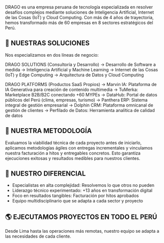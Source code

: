 DRAGO es una empresa peruana de tecnología especializada en resolver desafíos complejos mediante soluciones de Inteligencia Artificial, Internet de las Cosas (IoT) y Cloud Computing. Con más de 4 años de trayectoria, hemos transformado más de 60 empresas en 8 sectores estratégicos del Perú.

## 💼 NUESTRAS SOLUCIONES

Nos especializamos en dos líneas de negocio:

DRAGO SOLUTIONS (Consultoría y Desarrollo)
→ Desarrollo de Software a medida
→ Inteligencia Artificial y Machine Learning
→ Internet de las Cosas (IoT) y Edge Computing
→ Arquitectura de Datos y Cloud Computing

DRAGO PLATFORMS (Productos SaaS Propios)
→ Marvin IA: Plataforma de IA Generativa para creación de contenido multimedia
→ TuMerka: Marketplace B2B/B2C conectando +60 MYPEs
→ DataHub: Portal de datos públicos del Perú (clima, empresas, turismo)
→ Panthera ERP: Sistema integral de gestión empresarial
→ Dolphin CRM: Plataforma omnicanal de gestión de clientes
→ Perfilado de Datos: Herramienta analítica de calidad de datos

## 🔧 NUESTRA METODOLOGÍA

Evaluamos la viabilidad técnica de cada proyecto antes de iniciarlo, aplicamos metodologías ágiles con entregas incrementales y vinculamos nuestra facturación a hitos y entregables concretos. Esto garantiza ejecuciones exitosas y resultados medibles para nuestros clientes.

## 🎯 NUESTRO DIFERENCIAL

- Especialistas en alta complejidad: Resolvemos lo que otros no pueden
- Liderazgo técnico experimentado: +13 años en transformación digital
- Foco en resultados tangibles: Facturación por hitos aprobados
- Equipo multidisciplinario que se adapta a cada sector y proyecto

## 🌎 EJECUTAMOS PROYECTOS EN TODO EL PERÚ

Desde Lima hasta las operaciones más remotas, nuestro equipo se adapta a las necesidades de cada cliente.
